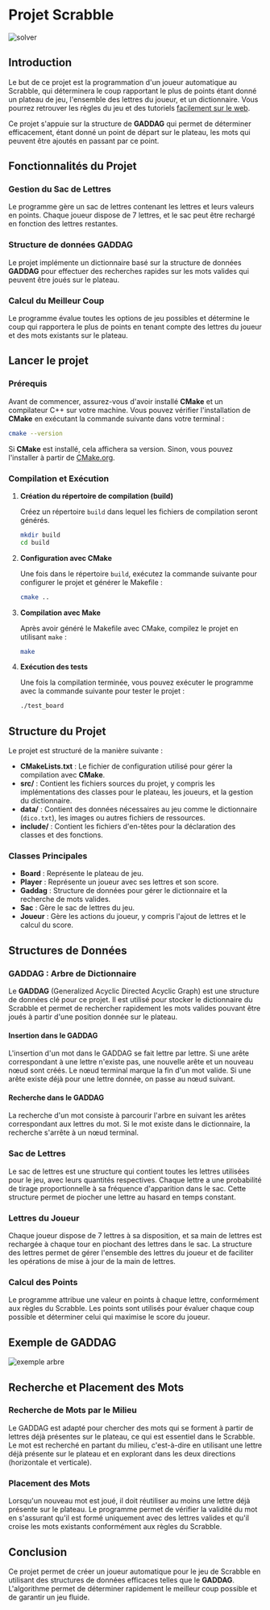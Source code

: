 # Projet Scrabble

![solver](data/solver.gif)

## Introduction

Le but de ce projet est la programmation d'un joueur automatique au Scrabble, qui déterminera le coup rapportant le plus de points étant donné un plateau de jeu, l'ensemble des lettres du joueur, et un dictionnaire. Vous pourrez retrouver les règles du jeu et des tutoriels [facilement sur le web](https://duckduckgo.com/?q=scrabble+how+to+play&t=h_&ia=web).

Ce projet s'appuie sur la structure de **GADDAG** qui permet de déterminer efficacement, étant donné un point de départ sur le plateau, les mots qui peuvent être ajoutés en passant par ce point.

## Fonctionnalités du Projet

### Gestion du Sac de Lettres

Le programme gère un sac de lettres contenant les lettres et leurs valeurs en points. Chaque joueur dispose de 7 lettres, et le sac peut être rechargé en fonction des lettres restantes.

### Structure de données GADDAG

Le projet implémente un dictionnaire basé sur la structure de données **GADDAG** pour effectuer des recherches rapides sur les mots valides qui peuvent être joués sur le plateau.

### Calcul du Meilleur Coup

Le programme évalue toutes les options de jeu possibles et détermine le coup qui rapportera le plus de points en tenant compte des lettres du joueur et des mots existants sur le plateau.

## Lancer le projet

### Prérequis

Avant de commencer, assurez-vous d'avoir installé **CMake** et un compilateur C++ sur votre machine. Vous pouvez vérifier l'installation de **CMake** en exécutant la commande suivante dans votre terminal :

```bash
cmake --version
````

Si **CMake** est installé, cela affichera sa version. Sinon, vous pouvez l'installer à partir de [CMake.org](https://cmake.org/install/).

### Compilation et Exécution

1. **Création du répertoire de compilation (build)**

   Créez un répertoire `build` dans lequel les fichiers de compilation seront générés.

   ```bash
   mkdir build
   cd build
   ```

2. **Configuration avec CMake**

   Une fois dans le répertoire `build`, exécutez la commande suivante pour configurer le projet et générer le Makefile :

   ```bash
   cmake ..
   ```

3. **Compilation avec Make**

   Après avoir généré le Makefile avec CMake, compilez le projet en utilisant `make` :

   ```bash
   make
   ```

4. **Exécution des tests**

   Une fois la compilation terminée, vous pouvez exécuter le programme avec la commande suivante pour tester le projet :

   ```bash
   ./test_board
   ```

## Structure du Projet

Le projet est structuré de la manière suivante :

* **CMakeLists.txt** : Le fichier de configuration utilisé pour gérer la compilation avec **CMake**.
* **src/** : Contient les fichiers sources du projet, y compris les implémentations des classes pour le plateau, les joueurs, et la gestion du dictionnaire.
* **data/** : Contient des données nécessaires au jeu comme le dictionnaire (`dico.txt`), les images ou autres fichiers de ressources.
* **include/** : Contient les fichiers d'en-têtes pour la déclaration des classes et des fonctions.

### Classes Principales

* **Board** : Représente le plateau de jeu.
* **Player** : Représente un joueur avec ses lettres et son score.
* **Gaddag** : Structure de données pour gérer le dictionnaire et la recherche de mots valides.
* **Sac** : Gère le sac de lettres du jeu.
* **Joueur** : Gère les actions du joueur, y compris l'ajout de lettres et le calcul du score.

## Structures de Données

### GADDAG : Arbre de Dictionnaire

Le **GADDAG** (Generalized Acyclic Directed Acyclic Graph) est une structure de données clé pour ce projet. Il est utilisé pour stocker le dictionnaire du Scrabble et permet de rechercher rapidement les mots valides pouvant être joués à partir d'une position donnée sur le plateau.

#### Insertion dans le GADDAG

L'insertion d'un mot dans le GADDAG se fait lettre par lettre. Si une arête correspondant à une lettre n'existe pas, une nouvelle arête et un nouveau nœud sont créés. Le nœud terminal marque la fin d'un mot valide. Si une arête existe déjà pour une lettre donnée, on passe au nœud suivant.

#### Recherche dans le GADDAG

La recherche d'un mot consiste à parcourir l'arbre en suivant les arêtes correspondant aux lettres du mot. Si le mot existe dans le dictionnaire, la recherche s'arrête à un nœud terminal.

### Sac de Lettres

Le sac de lettres est une structure qui contient toutes les lettres utilisées pour le jeu, avec leurs quantités respectives. Chaque lettre a une probabilité de tirage proportionnelle à sa fréquence d'apparition dans le sac. Cette structure permet de piocher une lettre au hasard en temps constant.

### Lettres du Joueur

Chaque joueur dispose de 7 lettres à sa disposition, et sa main de lettres est rechargée à chaque tour en piochant des lettres dans le sac. La structure des lettres permet de gérer l'ensemble des lettres du joueur et de faciliter les opérations de mise à jour de la main de lettres.

### Calcul des Points

Le programme attribue une valeur en points à chaque lettre, conformément aux règles du Scrabble. Les points sont utilisés pour évaluer chaque coup possible et déterminer celui qui maximise le score du joueur.

## Exemple de GADDAG

![exemple arbre](data/exemple_arbre.png)

## Recherche et Placement des Mots

### Recherche de Mots par le Milieu

Le GADDAG est adapté pour chercher des mots qui se forment à partir de lettres déjà présentes sur le plateau, ce qui est essentiel dans le Scrabble. Le mot est recherché en partant du milieu, c'est-à-dire en utilisant une lettre déjà présente sur le plateau et en explorant dans les deux directions (horizontale et verticale).

### Placement des Mots

Lorsqu'un nouveau mot est joué, il doit réutiliser au moins une lettre déjà présente sur le plateau. Le programme permet de vérifier la validité du mot en s'assurant qu'il est formé uniquement avec des lettres valides et qu'il croise les mots existants conformément aux règles du Scrabble.

## Conclusion

Ce projet permet de créer un joueur automatique pour le jeu de Scrabble en utilisant des structures de données efficaces telles que le **GADDAG**. L'algorithme permet de déterminer rapidement le meilleur coup possible et de garantir un jeu fluide.


